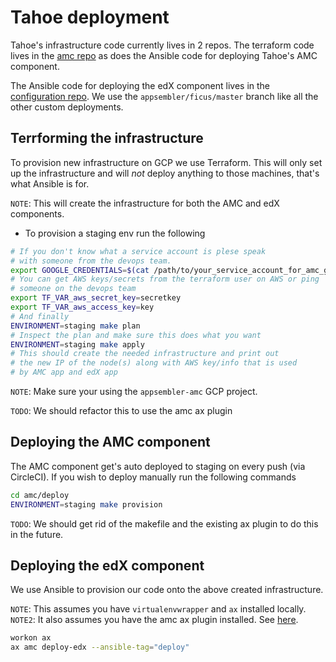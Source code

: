 # Tahoe deployment

Tahoe's infrastructure code currently lives in 2 repos. The terraform code lives in the
[amc repo](https://github.com/appsembler/amc/tree/develop/deploy/terraform) as does the Ansible
code for deploying Tahoe's AMC component.

The Ansible code for deploying the edX component lives in the [configuration repo](https://github.com/appsembler/configuration/tree/appsembler/ficus/master). We use the `appsembler/ficus/master` branch like
all the other custom deployments.


## Terrforming the infrastructure

To provision new infrastructure on GCP we use Terraform. This will only set up the
infrastructure and will *not* deploy anything to those machines, that's what Ansible
is for.

`NOTE`: This will create the infrastructure for both the AMC and edX components.

- To provision a staging env run the following

```bash
# If you don't know what a service account is plese speak
# with someone from the devops team.
export GOOGLE_CREDENTIALS=$(cat /path/to/your_service_account_for_amc_gcp_project.json)
# You can get AWS keys/secrets from the terraform user on AWS or ping
# someone on the devops team
export TF_VAR_aws_secret_key=secretkey
export TF_VAR_aws_access_key=key
# And finally
ENVIRONMENT=staging make plan
# Inspect the plan and make sure this does what you want
ENVIRONMENT=staging make apply
# This should create the needed infrastructure and print out
# the new IP of the node(s) along with AWS key/info that is used
# by AMC app and edX app
```

`NOTE`: Make sure your  using the `appsembler-amc` GCP project.

`TODO`: We should refactor this to use the amc ax plugin

## Deploying the AMC component

The AMC component get's auto deployed to staging on every push (via CircleCI). If you wish to deploy
manually run the following commands

```bash
cd amc/deploy
ENVIRONMENT=staging make provision
```

`TODO`: We should get rid of the makefile and the existing ax plugin to do this in the future.

## Deploying the edX component

We use Ansible to provision our code onto the above created infrastructure.

`NOTE`: This assumes you have `virtualenvwrapper` and `ax` installed locally.
`NOTE2`: It also assumes you have the amc ax plugin installed. See
[here](https://github.com/appsembler/amc/tree/develop/ax_plugins).

```bash
workon ax
ax amc deploy-edx --ansible-tag="deploy"
```

